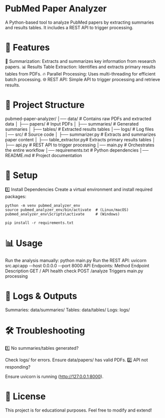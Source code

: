 # PubMed Paper Analyzer
A Python-based tool to analyze PubMed papers by extracting summaries and results tables. It includes a REST API to trigger processing.

# 🚀 Features
  📄 Summarization: Extracts and summarizes key information from research papers.
  📊 Results Table Extraction: Identifies and extracts primary results tables from PDFs.
  🔥 Parallel Processing: Uses multi-threading for efficient batch processing.
  🌐 REST API: Simple API to trigger processing and retrieve results.
  
# 📂 Project Structure
pubmed-paper-analyzer/
│── data/                 # Contains raw PDFs and extracted data
│   ├── papers/           # Input PDFs
│   ├── summaries/        # Generated summaries
│   ├── tables/           # Extracted results tables
│── logs/                 # Log files
│── src/                  # Source code
│   ├── summarizer.py     # Extracts and summarizes paper content
│   ├── table_extractor.py# Extracts primary results tables
│   ├── api.py            # REST API to trigger processing
│── main.py               # Orchestrates the entire workflow
│── requirements.txt      # Python dependencies
│── README.md             # Project documentation

# 🔧 Setup
  1️⃣ Install Dependencies
    Create a virtual environment and install required packages:
  
    python -m venv pubmed_analyzer_env
    source pubmed_analyzer_env/bin/activate  # (Linux/macOS)
    pubmed_analyzer_env\Scripts\activate     # (Windows)

    pip install -r requirements.txt
    
# 📊 Usage
  Run the analysis manually:
    python main.py
  Run the REST API:
    uvicorn src.api:app --host 0.0.0.0 --port 8000
  API Endpoints:
  Method	 Endpoint 	Description
  GET	        /	      API health check
  POST	   /analyze	  Triggers main.py processing
  
# 📝 Logs & Outputs
  Summaries: data/summaries/
  Tables: data/tables/
  Logs: logs/
  
# 🛠️ Troubleshooting
  1️⃣ No summaries/tables generated?
  
  Check logs/ for errors.
  Ensure data/papers/ has valid PDFs.
  2️⃣ API not responding?

  Ensure uvicorn is running (http://127.0.0.1:8000).
  
# 📜 License
  This project is for educational purposes. Feel free to modify and extend!

